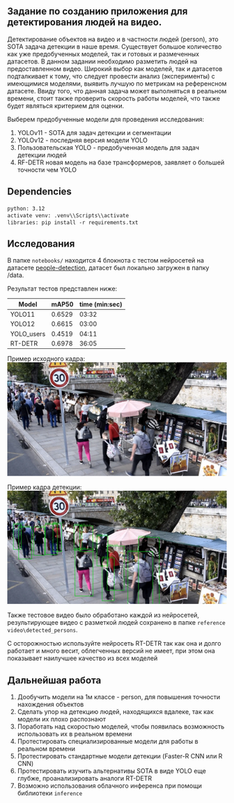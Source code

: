 ## Задание по созданию приложения для детектирования людей на видео.

Детектирование объектов на видео и в частности людей (person), это SOTA задача детекции в наше время. Существует большое количество как уже предобученных моделей, так и готовых и размеченных датасетов. 
В данном задании необходимо разметить людей на предоставленном видео. Широкий выбор как моделей, так и датасетов подталкивает к тому, что следует провести анализ (эксперименты) с имеющимися моделями,
выявить лучшую по метрикам на референсном датасете. Ввиду того, что данная задача может выполняться в реальном времени, стоит также проверить скорость работы моделей, что также будет являться критерием для оценки.

Выберем предобученные модели для проведения исследования:

1) YOLOv11 - SOTA для задач детекции и сегментации
2) YOLOv12 - последняя версия модели YOLO
3) Пользовательская YOLO - предобученная модель для задач детекции людей
4) RF-DETR новая модель на базе трансформеров, заявляет о большей точности чем YOLO

## Dependencies
```
python: 3.12
activate venv: .venv\\Scripts\\activate 
libraries: pip install -r requirements.txt
```
## Исследования
В папке ```notebooks/``` находится 4 блокнота с тестом нейросетей на датасете [people-detection](https://www.kaggle.com/datasets/adilshamim8/people-detection), датасет был локально загружен в папку /data. 

Результат тестов представлен ниже:

| Model      | mAP50    | time (min:sec)|
|------------|----------|---------------|
| YOLO11     | 0.6529   | 03:32         |
| YOLO12     | 0.6615   | 03:00         |
| YOLO_users | 0.4519   | 04:11         |
| RT-DETR    | 0.6978   | 36:05         |

Пример исходного кадра:
![alt text](image2.png)


Пример кадра детекции:
![!\[alt text\](image1.png)](image1.png)

Также тестовое видео было обработано каждой из нейросетей, результирующее видео с разметкой людей сохранено в папке ```reference video\detected_persons```.

С осторожностью используйте нейросеть RT-DETR так как она и долго работает и много весит, облегченных версий не имеет, при этом она показывает наилучшее качество из всех моделей

## Дальнейшая работа

1) Дообучить модели на 1м классе - person, для повышения точности нахождения объектов
2) Сделать упор на детекцию людей, находящихся вдалеке, так как модели их плохо распознают
3) Поработать над скоростью моделей, чтобы появилась возможность использовать их в реальном времени
4) Протестировать специализированные модели для работы в реальном времени
5) Протестировать стандартные модели детекции (Faster-R CNN или R CNN)
6) Протестировать изучить альтернативы SOTA в виде YOLO еще глубже, проанализировать аналоги RT-DETR
7) Возможно использования облачного инференса при помощи библиотеки ```inference```